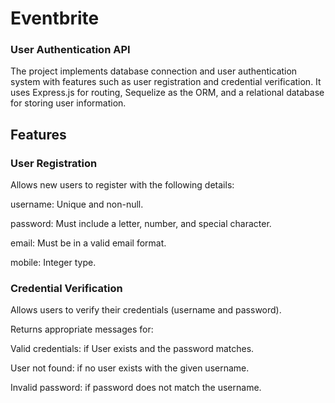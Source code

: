 # Eventbrite
### User Authentication API

The project implements database connection and user authentication system with features such as user registration and credential verification. It uses Express.js for routing, Sequelize as the ORM, and a relational database for storing user information.

## Features

### User Registration

Allows new users to register with the following details:

username: Unique and non-null.

password: Must include a letter, number, and special character.

email: Must be in a valid email format.

mobile: Integer type.


### Credential Verification

Allows users to verify their credentials (username and password).

Returns appropriate messages for:

Valid credentials: if User exists and the password matches.

User not found: if no user exists with the given username.

Invalid password: if password does not match the username.